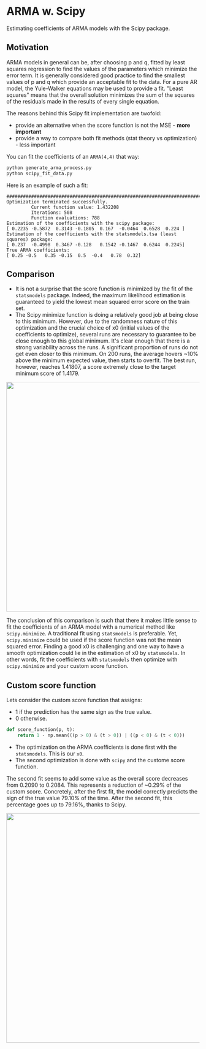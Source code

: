 # ARMA w. Scipy
Estimating coefficients of ARMA models with the Scipy package.

## Motivation

ARMA models in general can be, after choosing p and q, fitted by least
squares regression to find the values of the parameters which minimize
the error term. It is generally considered good practice to find the
smallest values of p and q which provide an acceptable fit to the data.
For a pure AR model, the Yule-Walker equations may be used to provide a
fit. "Least squares" means that the overall solution minimizes the sum of the
squares of the residuals made in the results of every single equation.

The reasons behind this Scipy fit implementation are twofold:
- provide an alternative when the score function is not the MSE - **more important**
- provide a way to compare both fit methods (stat theory vs optimization) - less important

You can fit the coefficients of an `ARMA(4,4)` that way:
```bash
python generate_arma_process.py
python scipy_fit_data.py
```

Here is an example of such a fit:
```
################################################################################
Optimization terminated successfully.
         Current function value: 1.432208
         Iterations: 508
         Function evaluations: 788
Estimation of the coefficients with the scipy package:
[ 0.2235 -0.5872  0.3143 -0.1805  0.167  -0.0464  0.6528  0.224 ]
Estimation of the coefficients with the statsmodels.tsa (least squares) package:
[ 0.237  -0.4998  0.3467 -0.128   0.1542 -0.1467  0.6244  0.2245]
True ARMA coefficients:
[ 0.25 -0.5   0.35 -0.15  0.5  -0.4   0.78  0.32]
```

## Comparison

- It is not a surprise that the score function is minimized by the fit of the `statsmodels` package. Indeed, the maximum likelihood estimation is guaranteed to yield the lowest mean squared error score on the train set.
- The Scipy minimize function is doing a relatively good job at being close to this minimum. However, due to the randomness nature of this optimization and the crucial choice of x0 (initial values of the coefficients to optimize), several runs are necessary to guarantee to be close enough to this global minimum. It's clear enough that there is a strong variability across the runs. A significant proportion of runs do not get even closer to this minimum. On 200 runs, the average hovers ~10% above the minimum expected value, then starts to overfit. The best run, however, reaches 1.41807, a score extremely close to the target minimum score of 1.4179.

<p align="center">
  <img src="misc/arma_44_fit.png" width="600">
</p>

The conclusion of this comparison is such that there it makes little sense to fit the coefficients of an ARMA model with a numerical method like `scipy.minimize`. A traditional fit using `statsmodels` is preferable. Yet, `scipy.minimize` could be used if the score function was not the mean squared error. Finding a good x0 is challenging and one way to have a smooth optimization could lie in the estimation of x0 by `statsmodels`. In other words, fit the coefficients with `statsmodels` then optimize with `scipy.minimize` and your custom score function.

## Custom score function

Lets consider the custom score function that assigns:
- 1 if the prediction has the same sign as the true value.
- 0 otherwise.

```python
def score_function(p, t):
    return 1 - np.mean(((p > 0) & (t > 0)) | ((p < 0) & (t < 0)))
```

- The optimization on the ARMA coefficients is done first with the `statsmodels`. This is our `x0`.
- The second optimization is done with `scipy` and the custome score function.

The second fit seems to add some value as the overall score decreases from 0.2090 to 0.2084. This represents a reduction of ~0.29% of the custom score. Concretely, after the first fit, the model correctly predicts the sign of the true value 79.10% of the time. After the second fit, this percentage goes up to 79.16%, thanks to Scipy.

<p align="center">
  <img src="misc/custom_score_function.png" width="600">
</p>


